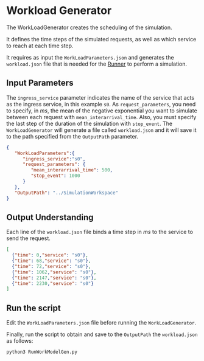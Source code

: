 # Workload Generator

The WorkLoadGenerator creates the scheduling of the simulation.

It defines the time steps of the simulated requests, as well as which service to reach at each time step.

It requires as input the `WorkLoadParameters.json` and generates the `workload.json` file that is needed for the [Runner](/Runner/README.md) to perform a simulation.

## Input Parameters

The `ingress_service` parameter indicates the name of the service that acts as the ingress service, in this example `s0`.
As `request_parameters`, you need to specify, in *ms*, the mean of the negative exponential you want to simulate between each request with `mean_interarrival_time`. Also, you must specify the last step of the duration of the simulation with `stop_event`.
The `WorkLoadGenerator` will generate a file called `workload.json` and it will save it to the path specified from the `OutputPath` parameter.

```json
{
   "WorkLoadParameters":{
      "ingress_service":"s0",
      "request_parameters": {
         "mean_interarrival_time": 500,
         "stop_event": 1000
      }
   },
   "OutputPath": "../SimulationWorkspace"
}
```

## Output Understanding

Each line of the `workload.json` file binds a time step in *ms* to the service to send the request.

```json
[
  {"time": 0,"service": "s0"},
  {"time": 68,"service": "s0"},
  {"time": 72,"service": "s0"},
  {"time": 1062,"service": "s0"},
  {"time": 2147,"service": "s0"},
  {"time": 2230,"service": "s0"}
]
```

## Run the script
Edit the `WorkLoadParameters.json` file before running the `WorkLoadGenerator`.

Finally, run the script to obtain and save to the `OutputPath` the `workload.json` as follows:
```
python3 RunWorkModelGen.py
```